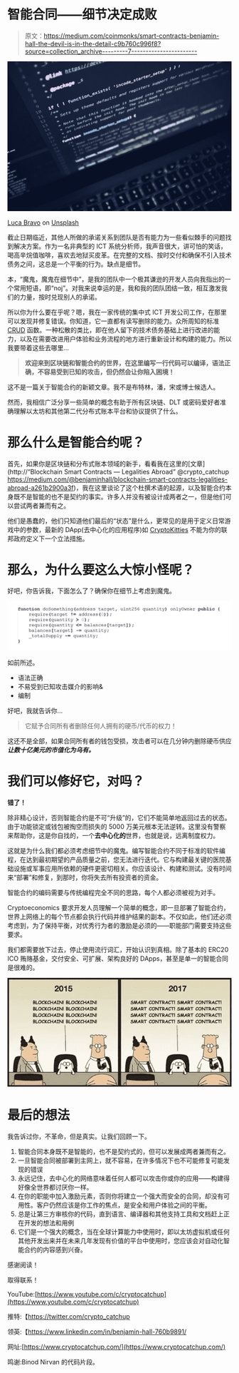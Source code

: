 # 智能合同——细节决定成败

> 原文：<https://medium.com/coinmonks/smart-contracts-benjamin-hall-the-devil-is-in-the-detail-c9b760c996f8?source=collection_archive---------7----------------------->

![](img/7e97081bfae9103aff7888ac7779ba81.png)

[Luca Bravo](https://unsplash.com/@lucabravo?utm_source=medium&utm_medium=referral) on [Unsplash](https://unsplash.com?utm_source=medium&utm_medium=referral)

截止日期临近，其他人所做的承诺关系到团队是否有能力为一些看似棘手的问题找到解决方案。作为一名非典型的 ICT 系统分析师，我声音很大，讲可怕的笑话，喝高辛烷值咖啡，喜欢去地狱买皮革。在完整的文档、按时交付和确保不引入技术债务之间，这总是一个平衡的行为。缺点是细节。

本，“魔鬼，魔鬼在细节中”，是我的团队中一个极其谦逊的开发人员向我指出的一个常用短语，即“noj”。对我来说幸运的是，我和我的团队团结一致，相互激发我们的力量，按时兑现别人的承诺。

所以你为什么要在乎呢？嗯，我在一家传统的集中式 ICT 开发公司工作，在那里可以发现并修复错误。你知道，它一直都有读写删除的能力。众所周知的标准 [CRUD](https://en.m.wikipedia.org/wiki/Create,_read,_update_and_delete) 函数。一种松散的类比，即在他人留下的技术债务基础上进行改进的能力，以及在需要改进用户体验和业务流程的地方进行重新设计和构建的能力。所以我要带着这些去哪里…

> **欢迎来到区块链和智能合约的世界，在这里编写一行代码可以编译，语法正确，不容易受到已知的攻击，但仍然会让你陷入困境！**

这不是一篇关于智能合约的新颖文章。我不是布特林，潘，宋或博士候选人。

然而，我相信广泛分享一些简单的概念有助于所有区块链、DLT 或密码爱好者准确理解以太坊和其他第二代分布式账本平台和协议提供了什么。

# 那么什么是智能合约呢？

首先，如果你是区块链和分布式账本领域的新手，看看我在这里的[文章](http://“Blockchain Smart Contracts — Legalities Abroad” @crypto_catchup https://medium.com/@benjaminhall/blockchain-smart-contracts-legalities-abroad-a261b2900a3f)，我在这里谈论了这个杜撰术语的起源，以及智能合约本身既不是智能的也不是契约的事实。许多人并没有被设计成两者之一，但是他们可以尝试两者兼而有之。

他们是愚蠢的，他们只知道他们最后的“状态”是什么，更常见的是用于定义日常游戏中的参数，最新的 DApp(去中心化的应用程序)如 [CryptoKitties](https://www.cryptokitties.co) 不能为你的联邦政府定义下一个立法措施。

# 那么，为什么要这么大惊小怪呢？

好吧，你告诉我，下面怎么了？确保你在细节上考虑到魔鬼。

![](img/ad84ec89d8a7dd0a286eee8387c6c51b.png)

如前所述。

*   语法正确
*   不易受到已知攻击媒介的影响&
*   编制

好吧，我就告诉你…

> 它赋予合同所有者删除任何人拥有的硬币/代币的权力！

这还不是全部，如果合同所有者的钱包受损，攻击者可以在几分钟内删除硬币供应 ***让数十亿美元的市值化为乌有。***

# 我们可以修好它，对吗？

**错了！**

除非精心设计，否则智能合约是不可“升级”的，它们不能简单地返回过去的状态。由于功能锁定或钱包被掏空而损失的 5000 万美元根本无法逆转。这里没有警察来帮助你，这是你自找的，一个**去中心化的**世界，也就是说，远离制度权力。

这就是为什么我们都必须考虑细节中的魔鬼。编写智能合约不同于标准的软件编程，在达到最初期望的产品质量之前，您无法进行迭代。它与构建最关键的医院基础设施或军事应用所依赖的硬件更密切相关。你应该设计、构建和测试。没有时间来“部署”和修复，到那时，你将失去所有投资者的资金。

智能合约的编码需要与传统编程完全不同的思路，每个人都必须被视为对手。

Cryptoeconomics 要求开发人员理解一个简单的概念，即一旦部署了智能合约，世界上网络上的每个节点都会执行代码并维护结果的副本。不仅如此，他们还必须考虑到，为了保持平衡，对优秀行为者的激励是必须的——职能部门需要支持这些要求。

我们都需要放下过去，停止使用流行词汇，开始认识到真相。除了基本的 ERC20 ICO 贿赂基金，交付安全、可扩展、架构良好的 DApps，甚至是单一的智能合同是很难的。

![](img/e3c67c5b3a098b4baf45aa3f007abebd.png)

# 最后的想法

我告诉过你，不革命，但是真实。让我们回顾一下。

1.  智能合同本身既不是智能的，也不是契约式的，但可以发展成两者兼而有之。
2.  一旦智能合同被部署到主网上，就不容易，在许多情况下也不可能修复可能发现的错误
3.  永远记住，去中心化的网络意味着任何人都可以攻击你或你的应用——构建得好像全世界都讨厌你一样。
4.  在你的职能中加入激励元素，否则你将建立一个强大而安全的合同，却没有可用性。客户仍然应该是你工作的焦点，是安全和用户体验之间的平衡。
5.  总是让第三方审核你的代码，直到语言、编译器和其他支持工具和文档赶上正在开发的想法和用例
6.  它们是一个强大的概念，当在全球计算能力中使用时，即以太坊虚拟机或任何其他开发出来并在未来几年发现有价值的平台中使用时，您应该会对自动化智能合约的内容感到兴奋。

感谢阅读！

取得联系！

YouTube:[https://www.youtube.com/c/cryptocatchup](https://www.youtube.com/c/cryptocatchup)

推特:【https://twitter.com/crypto_catchup 

领英:【https://www.linkedin.com/in/benjamin-hall-760b9891/ 

网址:[https://www.cryptocatchup.com/](https://www.cryptocatchup.com/)

鸣谢:Binod Nirvan 的代码片段。